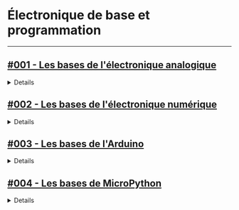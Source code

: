 # **Électronique de base et programmation**

---

## [#001 - Les bases de l'électronique analogique](https://youtube.com/playlist?list=PLojmE17vJ5fSv85YenV8TdrrOgFrTDgrT&si=uDWF31IIwGWSTxKW)

<details>
  <summary>Details</summary>
  Details
</details>

## [#002 - Les bases de l'électronique numérique](https://youtube.com/playlist?list=PLojmE17vJ5fQ7WR8GIXLDKizxIOlAJlcW&si=ueP1BZkIDnLJoTaC)

<details>
  <summary>Details</summary>
  Details
</details>

## [#003 - Les bases de l'Arduino](https://youtube.com/playlist?list=PLCFKrBW1m6DNWo_zdF5RgosTCWw7P39GD&si=ROdcBXXCh73oR2j4)

<details>
  <summary>Details</summary>
  La playlist est rangée dans l'ordre décroissant 
</details>

## [#004 - Les bases de MicroPython](https://youtube.com/playlist?list=PLrg3muFxU4YkTYCPxu8lznnyZC5MOO5YQ&si=mRiEJi7QZN6WkyQK)

<details>
  <summary>Details</summary> 
</details>